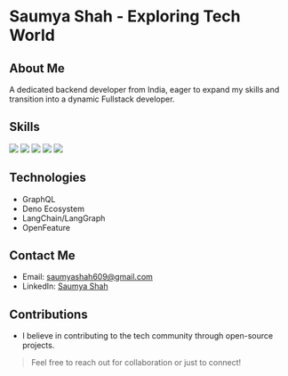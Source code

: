 # Saumya Shah - Exploring Tech World

## About Me
A dedicated backend developer from India, eager to expand my skills and transition into a dynamic Fullstack developer.

## Skills

<img src="https://img.shields.io/badge/JavaScript-323330?style=for-the-badge&logo=javascript&logoColor=F7DF1E" /> <img src="https://img.shields.io/badge/TypeScript-007ACC?style=for-the-badge&logo=typescript&logoColor=white" /> <img src="https://img.shields.io/badge/Rust-000000?style=for-the-badge&logo=rust&logoColor=white" /> <img src="https://img.shields.io/badge/Cucumber-43B02A?style=for-the-badge&logo=cucumber&logoColor=white" /> <img src="https://img.shields.io/badge/github%20copilot-000000?style=for-the-badge&logo=githubcopilot&logoColor=white" />

## Technologies

- GraphQL
- Deno Ecosystem
- LangChain/LangGraph
- OpenFeature

## Contact Me

- Email: [saumyashah609@gmail.com](mailto:saumyashah609@gmail.com)
- LinkedIn: [Saumya Shah](https://www.linkedin.com/in/saumyashah1729)
<!-- - Instagram: [Saumya Shah](https://www.instagram.com/saumya__13_) -->

## Contributions
- I believe in contributing to the tech community through open-source projects.

> Feel free to reach out for collaboration or just to connect!
